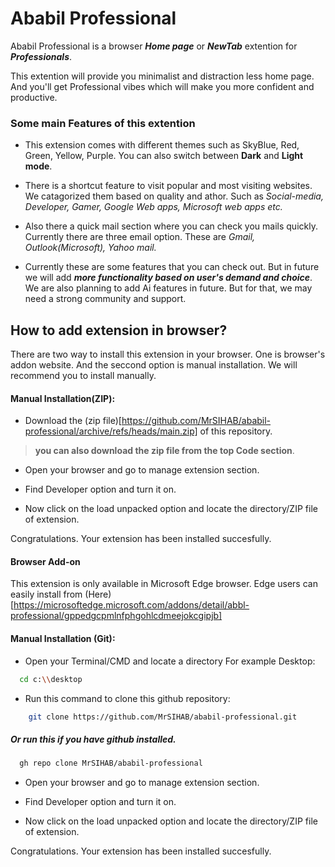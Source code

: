 
# Ababil Professional

Ababil Professional is a browser **_Home page_** or **_NewTab_** extention for **_Professionals_**.

This extention will provide you minimalist and distraction less home page. And you'll get Professional vibes which will make you more confident and productive.

### Some main Features of this extention

- This extension comes with different themes such as SkyBlue, Red, Green, Yellow, Purple. You can also switch between **Dark** and **Light mode**.

- There is a shortcut feature to visit popular and most visiting websites. We catagorized them based on quality and athor. Such as _*Social-media, Developer, Gamer, Google Web apps, Microsoft web apps etc.*_

- Also there a quick mail section where you can check you mails quickly. Currently there are three email option. These are _Gmail, Outlook(Microsoft), Yahoo mail._

- Currently these are some features that you can check out. But in future we will add _**more functionality based on user's demand and choice**_. 
We are also planning to add Ai features in future. But for that, we may need a strong community and support.


## How to add extension in browser?

There are two way to install this extension in your browser. One is browser's addon website. And the seccond option is manual installation. We will recommend you to install manually.

#### Manual Installation(ZIP):

- Download the (zip file)[https://github.com/MrSIHAB/ababil-professional/archive/refs/heads/main.zip] of this repository.

> **you can also download the zip file from the top Code section**. 

- Open your browser and go to manage extension section.

- Find Developer option and turn it on.

- Now click on the load unpacked option and locate the directory/ZIP file of extension.

Congratulations. Your extension has been installed succesfully.

#### Browser Add-on

This extension is only available in Microsoft Edge browser.
Edge users can easily install from (Here)[https://microsoftedge.microsoft.com/addons/detail/abbl-professional/gppedgcpmlnfphgohlcdmeejokcgipjb]


#### Manual Installation (Git):

- Open your Terminal/CMD and locate a directory For example Desktop:


```bash
  cd c:\\desktop
```

- Run this command to clone this github repository:

```bash
    git clone https://github.com/MrSIHAB/ababil-professional.git
```

##### Or run this if you have github installed.

```bash
  gh repo clone MrSIHAB/ababil-professional
```

- Open your browser and go to manage extension section.

- Find Developer option and turn it on.

- Now click on the load unpacked option and locate the directory/ZIP file of extension.

Congratulations. Your extension has been installed succesfully.